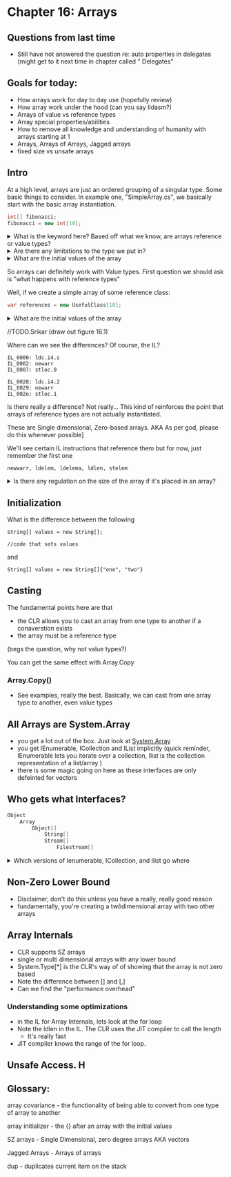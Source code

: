 ﻿# Chapter 16: Arrays

## Questions from last time

- Still have not answered the question re: auto properties in delegates (might get to it next time in chapter called "
  Delegates"

## Goals for today:

- How arrays work for day to day use (hopefully review)
- How array work under the hood (can you say Ildasm?)
- Arrays of value vs reference types
- Array special properties/abilities
- How to remove all knowledge and understanding of humanity with arrays starting at 1
- Arrays, Arrays of Arrays, Jagged arrays
- fixed size vs unsafe arrays

## Intro

At a high level, arrays are just an ordered grouping of a singular type. Some basic things to consider. In example
one, "SimpleArray.cs", we basically start with the basic array instantiation.

```C#
int[] fibonacci;
fibonacci = new int[10];
```

<details>
  <summary>What is the keyword here? Based off what we know, are arrays reference or value types?</summary>

    So it has to be a reference type. It is a reference to the array object

</details>

<details>
  <summary>Are there any limitations to the type we put in?</summary>

    As long as every type has a type of 

</details>


<details>
  <summary>What are the initial values of the array</summary>

    Based on previous chapter, we 0 out all bits upon allocation so 0

</details>

So arrays can definitely work with Value types. First question we should ask is "what happens with reference types"

Well, if we create a simple array of some reference class:

```C#
var references = new UsefulClass[10];
```

<details>
  <summary>What are the initial values of the array</summary>

    At this point, they're just references. They are uninstnatinated pointers/references that must point to objects of type mentioned

</details>

//TODO.Srikar (draw out figure 16.1)

Where can we see the differences? Of course, the IL?

```il
IL_0000: ldc.i4.s     
IL_0002: newarr
IL_0007: stloc.0      
```

```il
IL_0028: ldc.i4.2
IL_0029: newarr       
IL_002e: stloc.1      
```

Is there really a difference? Not really... This kind of reinforces the point that arrays of reference types are not
actually instantiated.

These are Single dimensional, Zero-based arrays. AKA As per god, please do this whenever possible]

We'll see certain IL instructions that reference them but for now, just remember the first one

```
newwarr, ldelem, ldelema, ldlen, stelem
```

<details>
  <summary>Is there any regulation on the size of the array if it's placed in an array?</summary>

    No. Which is why they're called jagged

</details>

## Initialization

What is the difference between the following

```
String[] values = new String[];

//code that sets values
```

and

```
String[] values = new String[]{"one", "two"}
```

## Casting

The fundamental points here are that 
- the CLR allows you to cast an array from one type to another if a conaverstion exists
- the array must be a reference type

(begs the question, why not value types?)

You can get the same effect with Array.Copy

### Array.Copy()
- See examples, really the best. Basically, we can cast from one array type to another, even value types

## All Arrays are System.Array

- you get a lot out of the box. Just look at [System.Array](https://learn.microsoft.com/en-us/dotnet/api/system.array?view=net-7.0)
- you get IEnumerable, ICollection and IList implicitly (quick reminder, IEnumerable lets you iterate over a collection, Ilist is the collection representation of a list/array )
- there is some magic going on here as these interfaces are only defeinted for vectors

## Who gets what Interfaces?

```C#
Object
    Array 
        Object[]
            String[]
            Stream[]
                Filestream[]
```

<details>
  <summary>Which versions of Ienumerable, ICollection, and Ilist go where</summary>

    ```
    Object 
      Array                     (non-generic IEnumerable, ICollection, IList)
        Object[]                (Object's IEnumerable, ICollection, IList)
            String[]            (String's IEnumerable, ICollection, IList)
            Stream[]            (Streams's IEnumerable, ICollection, IList)
                Filestream[]    (FileStream's IEnumerable, ICollection, IList)
    ```

</details>

## Non-Zero Lower Bound
- Disclaimer, don't do this unless you have a really, really good reason
- fundamentally, you're creating a twôdimensional array with two other arrays

## Array Internals

- CLR supports SZ arrays
- single or multi dimensional arrays with any lower bound
- System.Type[*] is the CLR's way of of showing that the array is not zero based
- Note the difference between [] and [,]
- Can we find the "performance overhead"

### Understanding some optimizations
- in the IL for Array Internals, lets look at the for loop
- Note the ldlen in the IL. The CLR uses the JIT compiler to call the length
  - It's really fast
- JIT compiler knows the range of the for loop. 

## Unsafe Access. H
## Glossary:

array covariance - the functionality of being able to convert from one type of array to another

array initializer - the {} after an array with the initial values

SZ arrays - Single Dimensional, zero degree arrays AKA vectors

Jagged Arrays - Arrays of arrays

dup - duplicates current item on the stack

